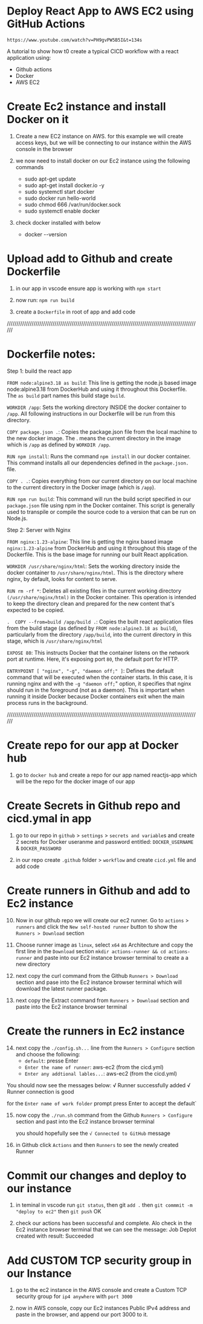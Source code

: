 # Deploy React App to AWS EC2 using GitHub Actions
`https://www.youtube.com/watch?v=PH9gvPW5B5I&t=134s`

A tutorial to show how t0 create a typical CICD workflow with a react application using:
- Github actions
- Docker
- AWS EC2

# Create Ec2 instance and install Docker on it

1. Create a new EC2 instance on AWS. for this example we will create access keys, but we will be 
	connecting to our instance within the AWS console in the browser

2. we now need to install docker on our Ec2 instance using the following commands
	- sudo apt-get update
	- sudo apt-get install docker.io -y
	- sudo systemctl start docker
	- sudo docker run hello-world
	- sudo chmod 666 /var/run/docker.sock
	- sudo systemctl enable docker


3. check docker installed with below
	- docker --version

# Upload add to Github and create Dockerfile

1. in our app in vscode ensure app is working with `npm start`
2. now run: `npm run build`

3. create a `Dockerfile` in root of app and add code

//////////////////////////////////////////////////////////////////////////////////////////////////////

# Dockerfile notes:

Step 1: build the react app

`FROM node:alpine3.18 as build`: 
This line is getting the node.js based image node:alpine3.18 from DockerHub and using it throughout this 
Dockerfile. The `as build` part names this build stage `build`.

`WORKDIR /app`: 
Sets the working directory INSIDE the docker container to `/app`. All following instructions in our Dockerfile 
will be run from this directory.

`COPY package.json .`: 
Copies the package.json file from the local machine to the new docker image. The . means the current directory 
in the image which is `/app` as defined by `WORKDIR /app`.

`RUN npm install`: Runs the command `npm install` in our docker container. This command installs all our 
dependencies defined in the `package.json.` file.

`COPY . .`: 
Copies everything from our current directory on our local machine to the current directory in the Docker
image (which is `/app`).

`RUN npm run build`: 
This command will run the build script specified in our `package.json` file using npm in the Docker 
container. This script is generally used to transpile or compile the source code to a version that can 
be run on Node.js.

Step 2: Server with Nginx

`FROM nginx:1.23-alpine`: 
This line is getting the nginx based image ﻿`nginx:1.23-alpine` from DockerHub and using it throughout this 
stage of the Dockerfile. This is the base image for running our built React application.

`WORKDIR /usr/share/nginx/html`: 
Sets the working directory inside the docker container to `/usr/share/nginx/html`. This is the directory where 
nginx, by default, looks for content to serve.

`RUN rm -rf *`: 
Deletes all existing files in the current working directory `(/usr/share/nginx/html)` in the Docker container.
This operation is intended to keep the directory clean and prepared for the new content that's expected 
to be copied.

`.	COPY --from=build /app/build .`: 
Copies the built react application files from the build stage (as defined by `FROM node:alpine3.18 as build`), 
particularly from the directory `/app/build`, into the current directory in this stage, which 
is `/usr/share/nginx/html`

`EXPOSE 80`: This instructs Docker that the container listens on the network port at runtime. Here, it's 
exposing port `80`, the default port for HTTP.

`ENTRYPOINT [ "nginx", "-g", "daemon off;" ]`: 
Defines the default command that will be executed when the container starts. In this case, it is running nginx 
and with the `-g "daemon off;`" option, it specifies that nginx should run in the foreground (not as a daemon).
This is important when running it inside Docker because Docker containers exit when the main process 
runs in the background.


//////////////////////////////////////////////////////////////////////////////////////////////////////

# Create repo for our app at Docker hub

1. go to `docker hub` and create a repo for our app named reactjs-app which will be the repo for the 
	docker image of our app

# Create Secrets in Github repo and cicd.ymal in app

1. go to our repo in `github` > `settings` > `secrets and variable`s and create 2 secrets for Docker useranme
	and password entitled: `DOCKER_USERNAME` &  `DOCKER_PASSWORD`

2. in our repo create `.github` folder > `workflow` and create `cicd.yml` file and add code 

# Create runners in Github and add to Ec2 instance

10. Now in our github repo we will create our ec2 runner. Go to `actions` > `runners` and click the 
	`New self-hosted runner` button to show the `Runners > Download` section

11. Choose runner image as `linux`, select `x64` as Architecture and copy the first line in the `Download` section
	`mkdir actions-runner && cd actions-runner` and paste into our Ec2 instance browser terminal to create a
	a new directory

12. next copy the curl command  from the Github `Runners > Download` section and pase into the Ec2 instance browser 
	terminal which will download the latest runner package.

13. next copy the Extract command from `Runners > Download` section and paste into the Ec2 instance
	 browser terminal

# Create the runners in Ec2 instance

14. next copy the `./config.sh...` line from the  `Runners > Configure` section and choose the following:
	- `default`: presse Enter
	- `Enter the name of runner`: aws-ec2 (from the cicd.yml)
	- `Enter any addtional lables...`: aws-ec2 (from the cicd.yml)

You should now see the messages below: 
	√ Runner successfully added	
	√ Runner connection is good

for the `Enter name of work folder` prompt press Enter to accept the default`

15. now copy the `./run.sh` command from the Github `Runners > Configure` section and past into the
	Ec2 instance browser terminal

	you should hopefully see the `√ Connected to GitHub` message

16. in Github click `Actions` and then `Runners` to see the newly created Runner

# Commit our changes and deploy to our instance

1. in teminal in vscode run `git status`, then git `add .` then `git commmit -m "deploy to ec2"`
	then `git push` OK

2. check our actions has been successful and complete. Alo check in the Ec2 instance browser 
	terminal that we can see the message:  Job Deplot created with result: Succeeded

# Add CUSTOM TCP security group in our Instance

1. go to the ec2 instance in the AWS console and create a Custom TCP security group for `ip4 anywhere` with
	`port 3000`

2. now in AWS console, copy our Ec2 instances Public IPv4 address and paste in the browser, and append our port 3000
	to it.

